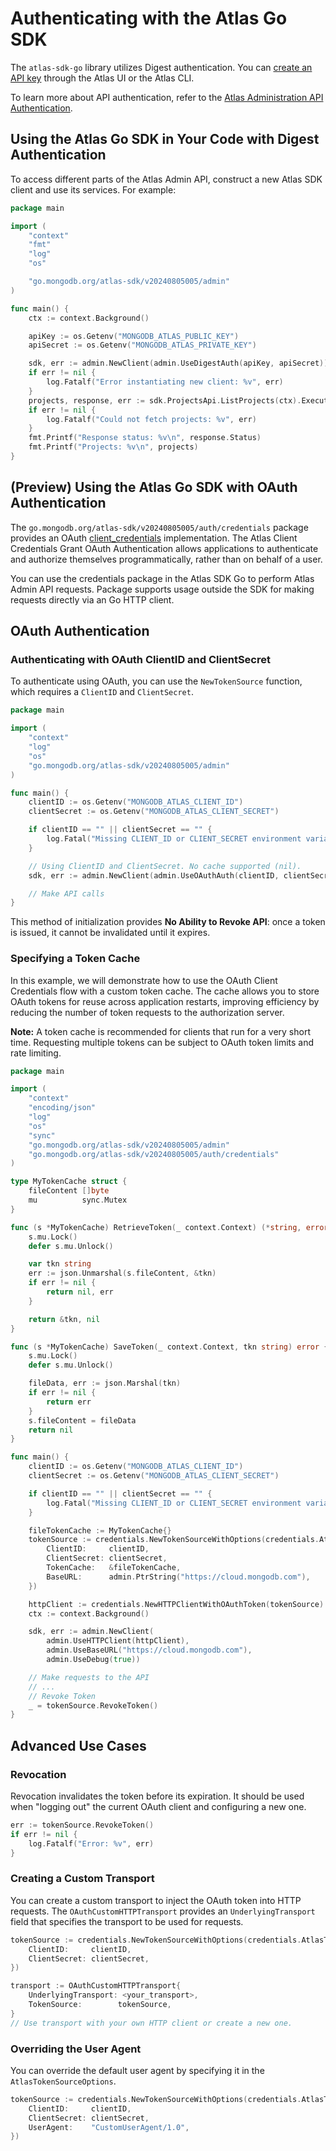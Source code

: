 # Authenticating with the Atlas Go SDK

The `atlas-sdk-go` library utilizes Digest authentication. You can [create an API key](https://www.mongodb.com/docs/atlas/configure-api-access/#create-an-api-key-in-an-organization) through the Atlas UI or the Atlas CLI.

To learn more about API authentication, refer to the [Atlas Administration API Authentication](https://www.mongodb.com/docs/atlas/api/api-authentication).

## Using the Atlas Go SDK in Your Code with Digest Authentication

To access different parts of the Atlas Admin API, construct a new Atlas SDK client and use its services. For example:

```go
package main

import (
	"context"
	"fmt"
	"log"
	"os"

	"go.mongodb.org/atlas-sdk/v20240805005/admin"
)

func main() {
	ctx := context.Background()

	apiKey := os.Getenv("MONGODB_ATLAS_PUBLIC_KEY")
	apiSecret := os.Getenv("MONGODB_ATLAS_PRIVATE_KEY")

	sdk, err := admin.NewClient(admin.UseDigestAuth(apiKey, apiSecret))
	if err != nil {
		log.Fatalf("Error instantiating new client: %v", err)
	}
	projects, response, err := sdk.ProjectsApi.ListProjects(ctx).Execute()
	if err != nil {
		log.Fatalf("Could not fetch projects: %v", err)
	}
	fmt.Printf("Response status: %v\n", response.Status)
	fmt.Printf("Projects: %v\n", projects)
}
```

## (Preview) Using the Atlas Go SDK with OAuth Authentication

The `go.mongodb.org/atlas-sdk/v20240805005/auth/credentials` package provides an OAuth [client_credentials](https://oauth.net/2/grant-types/client-credentials) implementation. 
The Atlas Client Credentials Grant OAuth Authentication allows applications to authenticate and authorize themselves programmatically, 
rather than on behalf of a user.

You can use the credentials package in the Atlas SDK Go to perform Atlas Admin API requests. 
Package supports usage outside the SDK for making requests directly via an Go HTTP client.

## OAuth Authentication

### Authenticating with OAuth ClientID and ClientSecret

To authenticate using OAuth, you can use the `NewTokenSource` function, which requires a `ClientID` and `ClientSecret`.

```go
package main

import (
	"context"
	"log"
	"os"
	"go.mongodb.org/atlas-sdk/v20240805005/admin"
)

func main() {
	clientID := os.Getenv("MONGODB_ATLAS_CLIENT_ID")
	clientSecret := os.Getenv("MONGODB_ATLAS_CLIENT_SECRET")

	if clientID == "" || clientSecret == "" {
		log.Fatal("Missing CLIENT_ID or CLIENT_SECRET environment variables")
	}

	// Using ClientID and ClientSecret. No cache supported (nil).
	sdk, err := admin.NewClient(admin.UseOAuthAuth(clientID, clientSecret, nil))

	// Make API calls
}
```

This method of initialization provides **No Ability to Revoke API**: once a token is issued, it cannot be invalidated until it expires.

### Specifying a Token Cache

In this example, we will demonstrate how to use the OAuth Client Credentials flow with a custom token cache. The cache allows you to store OAuth tokens for reuse across application restarts, improving efficiency by reducing the number of token requests to the authorization server.

**Note:** A token cache is recommended for clients that run for a very short time. Requesting multiple tokens can be subject to OAuth token limits and rate limiting.

```go
package main

import (
	"context"
	"encoding/json"
	"log"
	"os"
	"sync"
	"go.mongodb.org/atlas-sdk/v20240805005/admin"
	"go.mongodb.org/atlas-sdk/v20240805005/auth/credentials"
)

type MyTokenCache struct {
	fileContent []byte
	mu          sync.Mutex
}

func (s *MyTokenCache) RetrieveToken(_ context.Context) (*string, error) {
	s.mu.Lock()
	defer s.mu.Unlock()

	var tkn string
	err := json.Unmarshal(s.fileContent, &tkn)
	if err != nil {
		return nil, err
	}

	return &tkn, nil
}

func (s *MyTokenCache) SaveToken(_ context.Context, tkn string) error {
	s.mu.Lock()
	defer s.mu.Unlock()

	fileData, err := json.Marshal(tkn)
	if err != nil {
		return err
	}
	s.fileContent = fileData
	return nil
}

func main() {
	clientID := os.Getenv("MONGODB_ATLAS_CLIENT_ID")
	clientSecret := os.Getenv("MONGODB_ATLAS_CLIENT_SECRET")

	if clientID == "" || clientSecret == "" {
		log.Fatal("Missing CLIENT_ID or CLIENT_SECRET environment variables")
	}

	fileTokenCache := MyTokenCache{}
	tokenSource := credentials.NewTokenSourceWithOptions(credentials.AtlasTokenSourceOptions{
		ClientID:     clientID,
		ClientSecret: clientSecret,
		TokenCache:   &fileTokenCache,
		BaseURL:      admin.PtrString("https://cloud.mongodb.com"),
	})

	httpClient := credentials.NewHTTPClientWithOAuthToken(tokenSource)
	ctx := context.Background()

	sdk, err := admin.NewClient(
		admin.UseHTTPClient(httpClient),
		admin.UseBaseURL("https://cloud.mongodb.com"),
		admin.UseDebug(true))

	// Make requests to the API
	// ...
	// Revoke Token
	_ = tokenSource.RevokeToken()
}
```

## Advanced Use Cases

### Revocation

Revocation invalidates the token before its expiration.
It should be used when "logging out" the current OAuth client and configuring a new one.

```go
err := tokenSource.RevokeToken()
if err != nil {
	log.Fatalf("Error: %v", err)
}
```

### Creating a Custom Transport

You can create a custom transport to inject the OAuth token into HTTP requests. 
The `OAuthCustomHTTPTransport` provides an `UnderlyingTransport` field that specifies the transport to be used for requests.

```go
tokenSource := credentials.NewTokenSourceWithOptions(credentials.AtlasTokenSourceOptions{
	ClientID:     clientID,
	ClientSecret: clientSecret,
})

transport := OAuthCustomHTTPTransport{
	UnderlyingTransport: <your_transport>,
	TokenSource:        tokenSource,
}
// Use transport with your own HTTP client or create a new one.
```

### Overriding the User Agent

You can override the default user agent by specifying it in the `AtlasTokenSourceOptions`.

```go
tokenSource := credentials.NewTokenSourceWithOptions(credentials.AtlasTokenSourceOptions{
	ClientID:     clientID,
	ClientSecret: clientSecret,
	UserAgent:    "CustomUserAgent/1.0",
})
```
